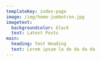 ```yaml
---
templateKey: index-page
image: /img/home-jumbotron.jpg
imagetext:
  backgroundcolor: black
  text: Latest Posts
main:
  heading: Test Heading
  text: Lorem ipsum la de da da da
---
```


